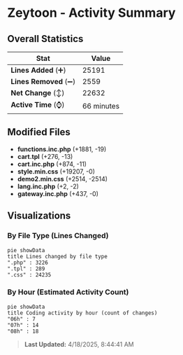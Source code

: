 # Zeytoon - Activity Summary 

## Overall Statistics

| Stat                   | Value                                                             |
| ---------------------- | ----------------------------------------------------------------- |
| **Lines Added** (➕)   | 25191                                          |
| **Lines Removed** (➖) | 2559                                        |
| **Net Change** (↕)    | 22632                |
| **Active Time** (⌚)   | 66 minutes |


## Modified Files
- **functions.inc.php** (+1881, -19)
- **cart.tpl** (+276, -13)
- **cart.inc.php** (+874, -11)
- **style.min.css** (+19207, -0)
- **demo2.min.css** (+2514, -2514)
- **lang.inc.php** (+2, -2)
- **gateway.inc.php** (+437, -0)

## Visualizations

### By File Type (Lines Changed)

```mermaid
pie showData
title Lines changed by file type
".php" : 3226
".tpl" : 289
".css" : 24235
```

### By Hour (Estimated Activity Count)

```mermaid
pie showData
title Coding activity by hour (count of changes)
"06h" : 7
"07h" : 14
"08h" : 18
```


> **Last Updated:** 4/18/2025, 8:44:41 AM